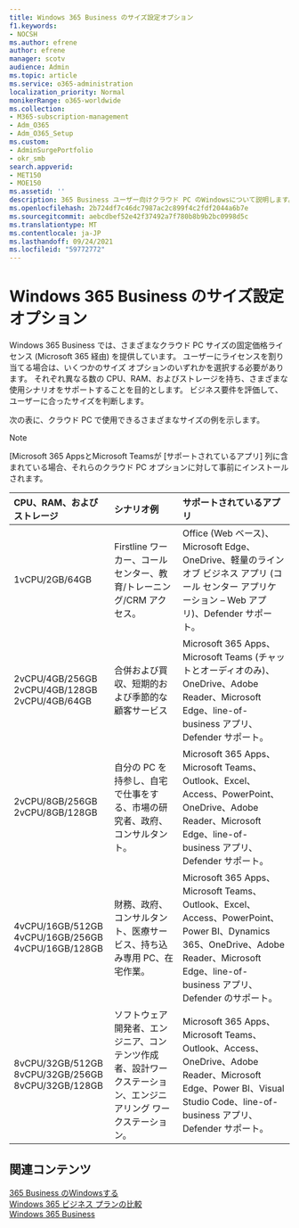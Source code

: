 ```yaml
---
title: Windows 365 Business のサイズ設定オプション
f1.keywords:
- NOCSH
ms.author: efrene
author: efrene
manager: scotv
audience: Admin
ms.topic: article
ms.service: o365-administration
localization_priority: Normal
monikerRange: o365-worldwide
ms.collection:
- M365-subscription-management
- Adm_O365
- Adm_O365_Setup
ms.custom:
- AdminSurgePortfolio
- okr_smb
search.appverid:
- MET150
- MOE150
ms.assetid: ''
description: 365 Business ユーザー向けクラウド PC のWindowsについて説明します。
ms.openlocfilehash: 2b724df7c46dc7987ac2c899f4c2fdf2044a6b7e
ms.sourcegitcommit: aebcdbef52e42f37492a7f780b8b9b2bc0998d5c
ms.translationtype: MT
ms.contentlocale: ja-JP
ms.lasthandoff: 09/24/2021
ms.locfileid: "59772772"
---
```

# <a name="windows-365-business-sizing-options"></a>Windows 365 Business のサイズ設定オプション

Windows 365 Business では、さまざまなクラウド PC サイズの固定価格ライセンス (Microsoft 365 経由) を提供しています。 ユーザーにライセンスを割り当てる場合は、いくつかのサイズ オプションのいずれかを選択する必要があります。 それぞれ異なる数の CPU、RAM、およびストレージを持ち、さまざまな使用シナリオをサポートすることを目的とします。 ビジネス要件を評価して、ユーザーに合ったサイズを判断します。 

次の表に、クラウド PC で使用できるさまざまなサイズの例を示します。

> [!NOTE]  
> [Microsoft 365 AppsとMicrosoft Teamsが [サポートされているアプリ] 列に含まれている場合、それらのクラウド PC オプションに対して事前にインストールされます。 


|CPU、RAM、およびストレージ|シナリオ例|サポートされているアプリ|
|:-------------------------------------------------------------------------------|:----------------------------------|:----------------------------------|
|1vCPU/2GB/64GB |Firstline ワーカー、コール センター、教育/トレーニング/CRM アクセス。|Office (Web ベース)、Microsoft Edge、OneDrive、軽量のライン オブ ビジネス アプリ (コール センター アプリケーション – Web アプリ)、Defender サポート。 |
|2vCPU/4GB/256GB<br/> 2vCPU/4GB/128GB<br/> 2vCPU/4GB/64GB |合併および買収、短期的および季節的な顧客サービス |Microsoft 365 Apps、Microsoft Teams (チャットとオーディオのみ)、OneDrive、Adobe Reader、Microsoft Edge、line-of-business アプリ、Defender サポート。  |
|2vCPU/8GB/256GB<br/>2vCPU/8GB/128GB |自分の PC を持参し、自宅で仕事をする、市場の研究者、政府、コンサルタント。 |Microsoft 365 Apps、Microsoft Teams、Outlook、Excel、Access、PowerPoint、OneDrive、Adobe Reader、Microsoft Edge、line-of-business アプリ、Defender サポート。  |
|4vCPU/16GB/512GB<br/>4vCPU/16GB/256GB<br/> 4vCPU/16GB/128GB|財務、政府、コンサルタント、医療サービス、持ち込み専用 PC、在宅作業。 |Microsoft 365 Apps、Microsoft Teams、Outlook、Excel、Access、PowerPoint、Power BI、Dynamics 365、OneDrive、Adobe Reader、Microsoft Edge、line-of-business アプリ、Defender のサポート。 |
|8vCPU/32GB/512GB<br/>8vCPU/32GB/256GB<br/>8vCPU/32GB/128GB |ソフトウェア開発者、エンジニア、コンテンツ作成者、設計ワークステーション、エンジニアリング ワークステーション。 |Microsoft 365 Apps、Microsoft Teams、Outlook、Access、OneDrive、Adobe Reader、Microsoft Edge、Power BI、Visual Studio Code、line-of-business アプリ、Defender サポート。  |


## <a name="related-content"></a>関連コンテンツ

[365 Business のWindowsする](get-started-windows-365-business.md) <br/>
[Windows 365 ビジネス プランの比較](https://www.microsoft.com/windows-365/business/compare-plans-pricing) <br/>
[Windows 365 Business](https://www.microsoft.com/windows-365/business) <br/>

